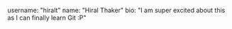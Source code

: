 username: "hiralt"
name: "Hiral Thaker"
bio: "I am super excited  about this as I can finally learn Git :P"
